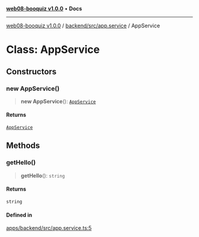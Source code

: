 [**web08-booquiz v1.0.0**](../../../../README.md) • **Docs**

***

[web08-booquiz v1.0.0](../../../../modules.md) / [backend/src/app.service](../README.md) / AppService

# Class: AppService

## Constructors

### new AppService()

> **new AppService**(): [`AppService`](AppService.md)

#### Returns

[`AppService`](AppService.md)

## Methods

### getHello()

> **getHello**(): `string`

#### Returns

`string`

#### Defined in

[apps/backend/src/app.service.ts:5](https://github.com/boostcampwm-2024/web08-BooQuiz/blob/f96af645f7679e55fbd626cf58ee24bdf8b61d17/apps/backend/src/app.service.ts#L5)
